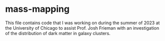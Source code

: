 # mass-mapping
This file contains code that I was working on during the summer of 2023 at the University of Chicago to assist Prof. Josh Frieman with an investigation of the distribution of dark matter in galaxy clusters.
